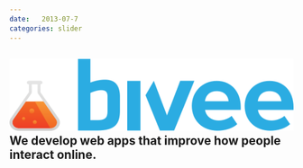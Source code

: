 ```yaml
---
date:   2013-07-7
categories: slider
---
```

<div class="sl-slide" data-orientation="horizontal" data-slice1-rotation="3" data-slice2-rotation="3" data-slice1-scale="2" data-slice2-scale="1">
	<div class="sl-slide-inner">
		<div class="bg-img bg-img-3"> </div>
		<h2>
		  <div class="logo desktop"><img class="svg" src="/assets/images/logo.svg" /></div>
		  We develop web apps that improve how people interact online.</h2>
		<blockquote><p></p></blockquote>
	</div>
</div>
